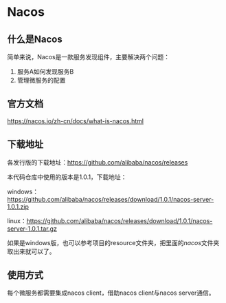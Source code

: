 # Nacos



## 什么是Nacos

简单来说，Nacos是一款服务发现组件，主要解决两个问题：

1. 服务A如何发现服务B
2. 管理微服务的配置



## 官方文档

https://nacos.io/zh-cn/docs/what-is-nacos.html



## 下载地址

各发行版的下载地址：https://github.com/alibaba/nacos/releases

本代码仓库中使用的版本是1.0.1，下载地址：

windows：https://github.com/alibaba/nacos/releases/download/1.0.1/nacos-server-1.0.1.zip

linux：https://github.com/alibaba/nacos/releases/download/1.0.1/nacos-server-1.0.1.tar.gz

如果是windows版，也可以参考项目的resource文件夹，把里面的*nacos*文件夹取出来就可以了。



## 使用方式

每个微服务都需要集成nacos client，借助nacos client与nacos server通信。




